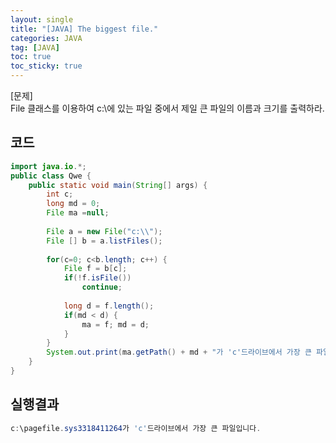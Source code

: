 ```yaml
---
layout: single
title: "[JAVA] The biggest file."
categories: JAVA
tag: [JAVA]
toc: true
toc_sticky: true
---
```


[문제]  
File 클래스를 이용하여 c:\에 있는 파일 중에서 제일 큰 파일의 이름과 크기를 출력하라.


## 코드

```java
import java.io.*;
public class Qwe {
	public static void main(String[] args) {
		int c;
		long md = 0;
		File ma =null;		
		
		File a = new File("c:\\");
		File [] b = a.listFiles(); 
		
		for(c=0; c<b.length; c++) {
			File f = b[c];
			if(!f.isFile())
				continue;
			
			long d = f.length(); 
			if(md < d) {
				ma = f; md = d;
			}
		}
		System.out.print(ma.getPath() + md + "가 'c'드라이브에서 가장 큰 파일입니다.");
	}
}
```

## 실행결과

```java
c:\pagefile.sys3318411264가 'c'드라이브에서 가장 큰 파일입니다.
```